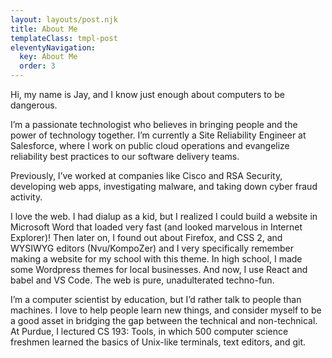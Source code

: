 ```yaml
---
layout: layouts/post.njk
title: About Me
templateClass: tmpl-post
eleventyNavigation:
  key: About Me
  order: 3
---
```


Hi, my name is Jay, and I know just enough about computers to be dangerous.


I’m a passionate technologist who believes in bringing people and the power of technology together. I’m currently a Site Reliability Engineer at Salesforce, where I work on public cloud operations and evangelize reliability best practices to our software delivery teams.

Previously, I’ve worked at companies like Cisco and RSA Security, developing web apps, investigating malware, and taking down cyber fraud activity.

I love the web. I had dialup as a kid, but I realized I could build a website in Microsoft Word that loaded very fast (and looked marvelous in Internet Explorer)! Then later on, I found out about Firefox, and CSS 2, and WYSIWYG editors (Nvu/KompoZer) and I very specifically remember making a website for my school with this theme. In high school, I made some Wordpress themes for local businesses. And now, I use React and babel and VS Code. The web is pure, unadulterated techno-fun.

I’m a computer scientist by education, but I’d rather talk to people than machines. I love to help people learn new things, and consider myself to be a good asset in bridging the gap between the technical and non-technical. At Purdue, I lectured CS 193: Tools, in which 500 computer science freshmen learned the basics of Unix-like terminals, text editors, and git.
